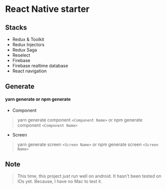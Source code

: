 # React Native starter
## Stacks
* Redux & Toolkit
* Redux Injectors
* Redux Saga
* Reselect
* Firebase
* Firebase realtime database
* React navigation

## Generate
#### yarn generate or npm generate

* Component
> yarn generate component `<Component Name>` or
> npm generate component `<Component Name>`

* Screen
> yarn generate screen `<Screen Name>` or
> npm generate screen `<Screen Name>`

## Note
> This time, this project just run well on android. It hasn't been tested on IOs yet.
> Because, I have no Mac to test it.